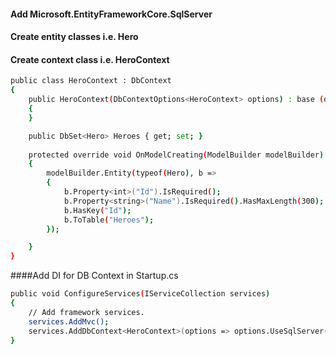 ﻿#### Add Microsoft.EntityFrameworkCore.SqlServer
#### Create entity classes i.e. Hero
#### Create context class i.e. HeroContext
````bash
public class HeroContext : DbContext
{
    public HeroContext(DbContextOptions<HeroContext> options) : base (options)
    {
    }

    public DbSet<Hero> Heroes { get; set; }
        
    protected override void OnModelCreating(ModelBuilder modelBuilder)
    {
        modelBuilder.Entity(typeof(Hero), b =>
        {
            b.Property<int>("Id").IsRequired();
            b.Property<string>("Name").IsRequired().HasMaxLength(300);
            b.HasKey("Id");
            b.ToTable("Heroes");
        });

    }
}
 ````
####Add DI for DB Context in Startup.cs
````bash
public void ConfigureServices(IServiceCollection services)
{
	// Add framework services.
	services.AddMvc();
	services.AddDbContext<HeroContext>(options => options.UseSqlServer(Configuration.GetConnectionString("HeroContext")));
}
````